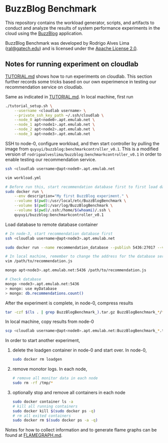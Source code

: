 # BuzzBlog Benchmark
This repository contains the workload generator, scripts, and artifacts to
conduct and analyze the results of system performance experiments in the cloud
using the [BuzzBlog](https://github.com/rodrigoalveslima/BuzzBlogApp)
application.

BuzzBlog Benchmark was developed by Rodrigo Alves Lima (<ral@gatech.edu>) and is
licensed under the
[Apache License 2.0](https://www.apache.org/licenses/LICENSE-2.0).

## Notes for running experiment on cloudlab
[TUTORIAL.md](./docs/TUTORIAL.md) shows how to run experiments on cloudlab. This section further records some tricks based on our own experimence in testing our recommendation service on cloudlab.


Same as indicated in [TUTORIAL.md](./docs/TUTORIAL.md). In local machine, first run
```bash
./tutorial_setup.sh \
    --username <cloudlab username> \
    --private_ssh_key_path ~/.ssh/cloudlab \
    --node_0 apt<node0>.apt.emulab.net \
    --node_1 apt<node1>.apt.emulab.net \
    --node_2 apt<node2>.apt.emulab.net \
    --node_3 apt<node3>.apt.emulab.net
```


SSH to node-0, configure workload, and then start controller by pulling the image from `quyuyi/buzzblog:benchmarkcontroller_v0.1`. This is a modified version of `rodrigoalveslima/buzzblog:benchmarkcontroller_v0.1` in order to enable testing our recommendation service.
```bash
ssh <cloudlab username>@apt<node0>.apt.emulab.net

vim workload.yml

# Before run this, start recommendation database first to first load dataset into the database, see next step for details
sudo docker run \
    --env description="My first BuzzBlog experiment." \
    --volume $(pwd):/usr/local/etc/BuzzBlogBenchmark \
    --volume $(pwd):/var/log/BuzzBlogBenchmark \
    --volume $(pwd)/.ssh:/home/$(whoami)/.ssh \
    quyuyi/buzzblog:benchmarkcontroller_v0.1
```


Load database to remote database container
```bash
# In node-3, start recommendation database first
ssh <cloudlab username>@apt<node3>.apt.emulab.net

sudo docker run --name recommendation_database --publish 5436:27017 --volume /data/recommendation/db:/data/db --detach  --cpuset-cpus 0-5 --memory 6g quyuyi/buzzblog:database_v0.1

# In local machine, remember to change the address for the database server in recommendation.js
vim /path/to/recommendation.js

mongo apt<node3>.apt.emulab.net:5436 /path/to/recommendation.js

# Check database
mongo <node3>.apt.emulab.net:5436
> mongo: use myDatabase
> mongo: db.recommendations.count()
```


After the experiment is complete, in node-0, compress results
```bash
tar -czf $(ls . | grep BuzzBlogBenchmark_).tar.gz BuzzBlogBenchmark_*/*
```


In local machine, copy results from node-0
```bash
scp <cloudlab username>@apt<node0>.apt.emulab.net:BuzzBlogBenchmark_*.tar.gz .
```


In order to start another experiment, 
1. delete the loadgen container in node-0 and start over. In node-0,
    ```bash
    sudo docker rm loadgen
    ```
2. remove monotor logs. In each node,
    ```bash
    # remove all monitor data in each node
    sudo rm -rf /tmp/*
    ```
3. optionally stop and remove all containers in each node
    ```bash
    sudo docker container ls -a
    # kill all running containers
    sudo docker kill $(sudo docker ps -q)
    # rm all exited containers
    sudo docker rm $(sudo docker ps -a -q)
    ```


Notes for how to collect information and to generate flame graphs can be found at [FLAMEGRAPH.md](./FLAMEGRAPH.md).